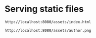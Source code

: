 # 	Serving static files
	
    http://localhost:8080/assets/index.html
    
    http://localhost:8080/assets/author.png